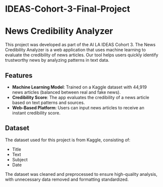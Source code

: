 # IDEAS-Cohort-3-Final-Project
# News Credibility Analyzer

This project was developed as part of the AI LA IDEAS Cohort 3. The News Credibility Analyzer is a web application that uses machine learning to evaluate the credibility of news articles. Our tool helps users quickly identify trustworthy news by analyzing patterns in text data.

## Features

- **Machine Learning Model**: Trained on a Kaggle dataset with 44,919 news articles (balanced between real and fake news).
- **Credibility Score**: The app evaluates the credibility of a news article based on text patterns and sources.
- **Web-Based Platform**: Users can input news articles to receive an instant credibility score.
  
## Dataset

The dataset used for this project is from Kaggle, consisting of:

- Title
- Text
- Subject
- Date

The dataset was cleaned and preprocessed to ensure high-quality analysis, with unnecessary data removed and formatting standardized.

